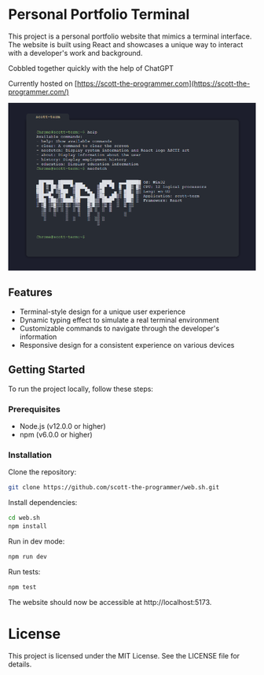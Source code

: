 # Personal Portfolio Terminal
This project is a personal portfolio website that mimics a terminal interface. The website is built using React and showcases a unique way to interact with a developer's work and background.

Cobbled together quickly with the help of ChatGPT

Currently hosted on [https://scott-the-programmer.com](https://scott-the-programmer.com/)

![Terminal Screenshot](./docs/terminal.png)

## Features

* Terminal-style design for a unique user experience
* Dynamic typing effect to simulate a real terminal environment
* Customizable commands to navigate through the developer's information
* Responsive design for a consistent experience on various devices

## Getting Started

To run the project locally, follow these steps:

### Prerequisites
* Node.js (v12.0.0 or higher)
* npm (v6.0.0 or higher)

### Installation

Clone the repository:
```sh
git clone https://github.com/scott-the-programmer/web.sh.git
```

Install dependencies:
```sh
cd web.sh
npm install
```

Run in dev mode:
```sh
npm run dev
```

Run tests:
```sh
npm test
```

The website should now be accessible at http://localhost:5173.

# License
This project is licensed under the MIT License. See the LICENSE file for details.
